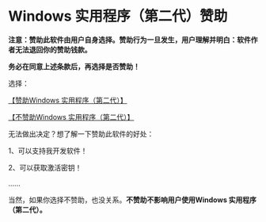 # Windows 实用程序（第二代）赞助
**注意：赞助此软件由用户自身选择。赞助行为一旦发生，用户理解并明白：软件作者无法退回你的赞助钱款。**

**务必在同意上述条款后，再选择是否赞助！**

选择：

[【赞助Windows 实用程序（第二代）】](https://afdian.net/a/windows-app-develop)

[【不赞助Windows 实用程序（第二代）】](https://github.com/Mcenahle/Windows-Useful-Tool-Second-Edition)

无法做出决定？想了解一下赞助此软件的好处：

1、可以支持我开发软件！

2、可以获取激活密钥！

......

当然，如果你选择不赞助，也没关系。**不赞助不影响用户使用Windows 实用程序（第二代）。**
